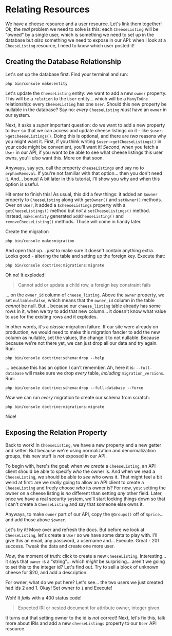 # Relating Resources

We have a cheese resource and a user resource. Let's link them together! Ok,
the *real* problem we need to solve is this: each `CheeseListing` will be "owned"
by a single user, which is something we need to set up in the database but *also*
something we need to expose in our API: when I look at a `CheeseListing` resource,
I need to know which user posted it!

## Creating the Database Relationship

Let's set up the database first. Find your terminal and run:

```terminal
php bin/console make:entity
```

Let's update the `CheeseListing` entity: we want to add a new `owner` property.
This will be a `relation` to the `User` entity... which will be a `ManyToOne`
relationship: every `CheeseListing` has one `User`. Should this new property be
nullable in the database? Say no: *every* `CheeseListing` *must* have an `owner`
in our system.

Next, it asks a *super* important question: do we want to add a new property
to `User` so that we can access and update cheese listings on it - like
`$user->getCheeseListings()`. Doing this is optional, and there are *two* reasons
why you might want it. First, if you think writing `$user->getCheeseListings()`
in your code might be convenient, you'll want it! *Second*, when you fetch a
`User` in our API, if you want to be able to see what cheese listings this user
owns, you'll *also* want this. More on that soon.

Anyways, say yes, call the property `cheeseListings` and say no to `orphanRemoval`.
If you're not familiar with that option... then you don't need it. And... bonus!
A bit later in this tutorial, I'll show you why and when this option is useful.

Hit enter to finish this! As usual, this did a few things: it added an `$owner`
property to `CheeseListing` along with `getOwner()` and `setOwner()` methods.
Over on `User`, it added a `$cheeseListings` property with a `getCheeseListings()`
method but *not* a `setCheeseListings()` method. Instead, `make:entity` generated
`addCheeseListing()` and `removeCheeseListing()` methods. Those will come in handy
later.

Create the migration

```terminal
php bin/console make:migration
```

And open that up... *just* to make sure it doesn't contain anything extra. Looks
good - altering the table and setting up the foreign key. Execute that:

```terminal
php bin/console doctrine:migrations:migrate
```

Oh no! It exploded!

> Cannot add or update a child row, a foreign key constraint fails

... on the `owner_id` column of `cheese_listing`. Above the `owner` property,
we set `nullable=false`, which means that the `owner_id` column in the table
*cannot* be null. But... because our `cheese_listing` table already has some rows
in it, when we try to add that new column... it doesn't know what value to use
for the existing rows and it explodes.

In other words, it's a *classic* migration failure. If our site were already on
production, we would need to make this migration fancier to add the new column
as nullable, set the values, the change it to not nullable. Because because we're
not there yet, we can just drop all our data and try again. Run:

```terminal
php bin/console doctrine:schema:drop --help
```

... because this has an option I can't remember. Ah, here it is: `--full-database`
will make sure we drop *every* table, *including* `migration_versions`. Run:

```terminal
php bin/console doctrine:schema:drop --full-database --force
```

*Now* we can run *every* migration to create our schema from scratch:

```terminal
php bin/console doctrine:migrations:migrate
```

Nice!

## Exposing the Relation Property

Back to work! In `CheeseListing`, we have a new property and a new getter and setter.
But because we're using normalization and denormalization groups, this new stuff
is *not* exposed in our API.

To begin with, here's the goal: when we *create* a `CheeseListing`, an API client
should be able to specify *who* the owner is. And when we read a `CheeseListing`,
we should be able to *see* who owns it. That might feel a bit weird at first:
are we *really* going to allow an API client to create a `CheeseListing` and freely
choose *who* its owner is? For now, yes: setting the owner on a cheese listing
is *no* different than setting *any* other field. Later, once we have a real
security system, we'll start locking things down so that I can't create a `CheeseListing`
and say that someone else owns it.

Anyways, to make `owner` part of our API, copy the `@Groups()` off of `$price`...
and add those above `$owner`.

Let's try it! Move over and refresh the docs. But before we look at `CheeseListing`,
let's create a `User` so we have some data to play with. I'll give this an email,
any password, a username and... Execute. Great - 201 success. Tweak the data and
create one more user.

*Now*, the moment of truth: click to create a new `CheeseListing`. Interesting...
it says that `owner` is a "string"... which *might* be surprising... aren't we
going to set this to the integer id? Let's find out. Try to sell a block of unknown
cheese for $20, and add a description.

For owner, what do we put here? Let's see... the two users we just created had
ids 2 and 1. Okay! Set owner to `1` and Execute!

Woh! It *fails* with a 400 status code!

> Expected IRI or nested document for attribute owner, integer given.

It turns out that setting owner to the id is *not* correct! Next, let's fix this,
talk more about IRIs and add a new `cheeseListings` property to our `User` API
resource.
